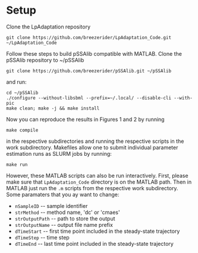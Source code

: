 
# Setup

Clone the LpAdaptation repository

```
git clone https://github.com/breezerider/LpAdaptation_Code.git ~/LpAdaptation_Code
```

Follow these steps to build pSSAlib compatible with MATLAB. Clone the pSSAlib repository to ~/pSSAlib

```
git clone https://github.com/breezerider/pSSAlib.git ~/pSSAlib
```

and run:

```
cd ~/pSSAlib
./configure --without-libsbml --prefix=~/.local/ --disable-cli --with-pic
make clean; make -j && make install
```

Now you can reproduce the results in Figures 1 and 2 by running 

```
make compile
```

in the respective subdirectories and running the respective scripts in the work subdirectory.
Makefiles allow one to submit individual parameter estimation runs as SLURM jobs by running:

```
make run
```

However, these MATLAB scripts can also be run interactively. First, please make sure that `LpAdaptation_Code` directory is on the MATLAB path.
Then in MATLAB just run the `.m` scripts from the respective work subdirectory. Some paramaters that you ay want to change:

* `nSampleID` -- sample identifier
* `strMethod` -- method name, 'dc' or 'cmaes'
* `strOutputPath` -- path to store the output
* `strOutputName` -- output file name prefix
* `dTimeStart` -- first time point included in the steady-state trajectory
* `dTimeStep` -- time step
* `dTimeEnd` -- last time point included in the steady-state trajectory

